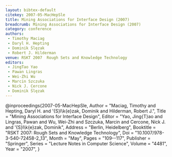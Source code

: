 ```yaml
---
layout: bibtex-default
citekey: 2007-05-MacHepSle
title: Mining Associations for Interface Design (2007)
breadcrumb: Mining Associations for Interface Design (2007)
category: conference
authors:
 - Timothy Maciag
 - Daryl H. Hepting
 - Dominik Ślęzak
 - Robert J. Hilderman
venue: RSKT 2007  Rough Sets and Knowledge Technology
editors:
 - JingTao Yao
 - Pawan Lingras
 - Wei-Zhi Wu
 - Marcin Szczuka
 - Nick J. Cercone
 - Dominik Ślęzak
---
```

@inproceedings{2007-05-MacHepSle,
	Author =  "Maciag, Timothy and Hepting, Daryl H. and \'{S}l\k{e}zak, Dominik and Hilderman, Robert J.",
	Title =  "Mining Associations for Interface Design",
	Editor =  "Yao, Jing{T}ao and Lingras, Pawan and Wu, Wei-Zhi and Szczuka, Marcin and Cercone, Nick J. and \'{S}l\k{e}zak, Dominik",
	Address =  "Berlin, Heidelberg",
	Booktitle =  "RSKT 2007: Rough Sets and Knowledge Technology",
	Doi =  "10.1007/978-3-540-72458-2\_13",
	Month =  "May",
	Pages =  "109--117",
	Publisher =  "Springer",
	Series =  "Lecture Notes in Computer Science",
	Volume =  "4481",
	Year =  "2007",
}
